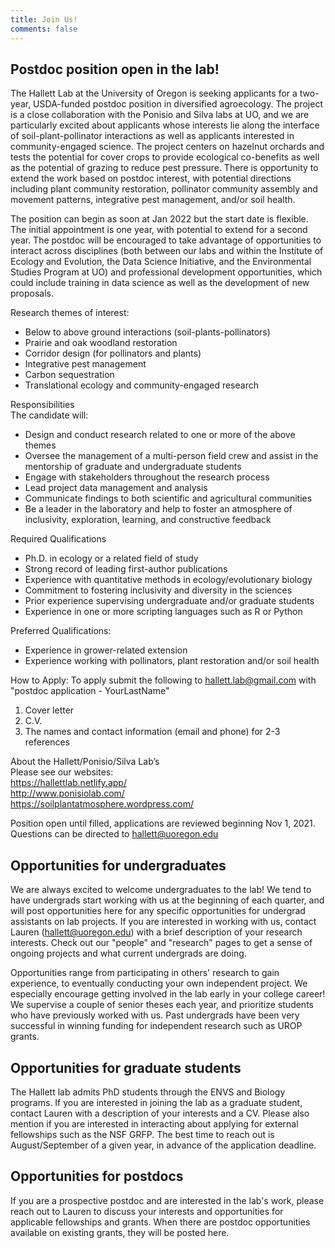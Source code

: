 ```yaml
---
title: Join Us!
comments: false
---
```


## Postdoc position open in the lab! 
The Hallett Lab at the University of Oregon is seeking applicants for a two-year, USDA-funded postdoc position in diversified agroecology. The project is a close collaboration with the Ponisio and Silva labs at UO, and we are particularly excited about applicants whose interests lie along the interface of soil-plant-pollinator interactions as well as applicants interested in community-engaged science. The project centers on hazelnut orchards and tests the potential for cover crops to provide ecological co-benefits as well as the potential of grazing to reduce pest pressure. There is opportunity to extend the work based on postdoc interest, with potential directions including plant community restoration, pollinator community assembly and movement patterns, integrative pest management, and/or soil health. 

The position can begin as soon at Jan 2022 but the start date is flexible. The initial appointment is one year, with potential to extend for a second year. The postdoc will be encouraged to take advantage of opportunities to interact across disciplines (both between our labs and within the Institute of Ecology and Evolution, the Data Science Initiative, and the Environmental Studies Program at UO) and professional development opportunities, which could include training in data science as well as the development of new proposals.

Research themes of interest: 
- Below to above ground interactions (soil-plants-pollinators)  
- Prairie and oak woodland restoration  
- Corridor design (for pollinators and plants)  
- Integrative pest management   
- Carbon sequestration  
- Translational ecology and community-engaged research  

Responsibilities  
The candidate will:
- Design and conduct research related to one or more of the above themes   
-	Oversee the management of a multi-person field crew and assist in the mentorship of graduate and undergraduate students  
- Engage with stakeholders throughout the research process   
-	Lead project data management and analysis  
-	Communicate findings to both scientific and agricultural communities  
- Be a leader in the laboratory and help to foster an atmosphere of inclusivity, exploration, learning, and constructive feedback  

Required Qualifications
- Ph.D. in ecology or a related field of study  
- Strong record of leading first-author publications  
-	Experience with quantitative methods in ecology/evolutionary biology  
-	Commitment to fostering inclusivity and diversity in the sciences  
-	Prior experience supervising undergraduate and/or graduate students  
-	Experience in one or more scripting languages such as R or Python  

Preferred Qualifications:
-	Experience in grower-related extension  
-	Experience working with pollinators, plant restoration and/or soil health  


How to Apply:
To apply submit the following to hallett.lab@gmail.com 
with "postdoc application - YourLastName"

1) Cover letter  
2) C.V.  
3) The names and contact information (email and phone) for 2-3 references  

About the Hallett/Ponisio/Silva Lab’s  
Please see our websites:  
https://hallettlab.netlify.app/  
http://www.ponisiolab.com/  
https://soilplantatmosphere.wordpress.com/  

Position open until filled, applications are reviewed beginning Nov 1, 2021. Questions can be directed to hallett@uoregon.edu


## Opportunities for undergraduates
We are always excited to welcome undergraduates to the lab! We tend to have undergrads start working with us at the beginning of each quarter, and will post opportunities here for any specific opportunities for undergrad assistants on lab projects. If you are interested in working with us, contact Lauren (hallett@uoregon.edu) with a brief description of your research interests. Check out our "people" and "research" pages to get a sense of ongoing projects and what current undergrads are doing.

Opportunities range from participating in others' research to gain experience, to eventually conducting your own independent project. We especially encourage getting involved in the lab early in your college career! We supervise a couple of senior theses each year, and prioritize students who have previously worked with us. Past undergrads have been very successful in winning funding for independent research such as UROP grants.


## Opportunities for graduate students
The Hallett lab admits PhD students through the ENVS and Biology programs. If you are interested in joining the lab as a graduate student, contact Lauren with a description of your interests and a CV. Please also mention if you are interested in interacting about applying for external fellowships such as the NSF GRFP. The best time to reach out is August/September of a given year, in advance of the application deadline. 


## Opportunities for postdocs
If you are a prospective postdoc and are interested in the lab's work, please reach out to Lauren to discuss your interests and opportunities for applicable fellowships and grants.
When there are postdoc opportunities available on existing grants, they will be posted here.



